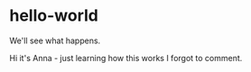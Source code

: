 # hello-world
We'll see what happens.

Hi it's Anna - just learning how this works
I forgot to comment.
